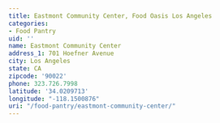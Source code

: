 ```yaml
---
title: Eastmont Community Center, Food Oasis Los Angeles
categories:
- Food Pantry
uid: ''
name: Eastmont Community Center
address_1: 701 Hoefner Avenue
city: Los Angeles
state: CA
zipcode: '90022'
phone: 323.726.7998
latitude: '34.0209713'
longitude: "-118.1500876"
uri: "/food-pantry/eastmont-community-center/"
---
```


